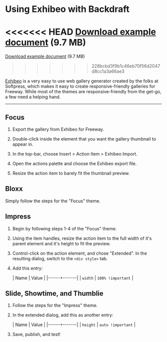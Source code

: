 # Using Exhibeo with Backdraft

<<<<<<< HEAD
[Download example document](https://github.com/CalebGrove/Backdraft-Docs/blob/master/downloads/exhibeo.zip?raw=true) (9.7 MB)
=======
[Download example document](https://github.com/CalebGrove/Backdraft-Docs/blob/master/downloads/exhibeo.zip) (9.7 MB)
>>>>>>> 228bcbd3f9b1c46eb70f56d2047d8cc1a3a66ae3

[Exhibeo](http://exhibeoapp.com) is a very easy to use web gallery generator created by the folks at Softpress, which makes it easy to create responsive-friendly galleries for Freeway. While most of the themes are responsive-friendly from the get-go, a few need a helping hand.

----

## Focus

1. Export the gallery from Exhibeo for Freeway.

2. Double-click inside the element that you want the gallery thumbnail to appear in.

3. In the top-bar, choose Insert > Action Item > Exhibeo Import.

4. Open the actions palette and choose the Exhibeo export file.

5. Resize the action item to barely fit the thumbnail preview.


## Bloxx

Simply follow the steps for the "Focus" theme.


## Impress

1. Begin by following steps 1-4 of the "Focus" theme.

2. Using the item handles, resize the action item to the full width of it's parent element and it's height to fit the preview.

3. Control-click on the action element, and chose "Extended". In the resulting dialog, switch to the `<div style>` tab.

4. Add this entry:

	| Name | Value |
	|------+-------|
	| `width` | `100% !important` |


## Slide, Showtime, and Thumblie

1. Follow the steps for the "Impress" theme.

2. In the extended dialog, add this as another entry:

	| Name | Value |
	|------+-------|
	| `height` | `auto !important` |

3. Save, publish, and test!
